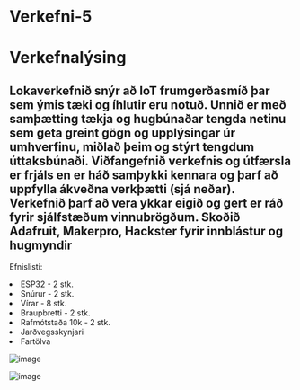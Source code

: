 # Verkefni-5

<h1>Verkefnalýsing</h1>
<h2>Lokaverkefnið snýr að IoT frumgerðasmíð þar sem ýmis tæki og íhlutir eru notuð. Unnið er með samþætting tækja og hugbúnaðar tengda netinu sem geta greint gögn og upplýsingar úr umhverfinu, miðlað þeim og stýrt tengdum úttaksbúnaði.
Viðfangefnið verkefnis og útfærsla er frjáls en er háð samþykki kennara og þarf að uppfylla ákveðna verkþætti (sjá neðar).
Verkefnið þarf að vera ykkar eigið og gert er ráð fyrir sjálfstæðum vinnubrögðum. Skoðið Adafruit, Makerpro, Hackster fyrir innblástur og hugmyndir</h2>


Efnislisti:
  <LI>ESP32 - 2 stk.</LI>
 <li>Snúrur - 2 stk.</li>
 <li>Vírar - 8 stk.</li>
 <li>Braupbretti - 2 stk.</li>
 <li>Rafmótstaða 10k - 2 stk.</li>
 <li>Jarðvegsskynjari</li>
 <li>Fartölva</li> 
 

![image](https://github.com/011000010110001001100/Verkefni-5/assets/90766838/40d14136-dc0c-40c7-88f5-e8fdf4d1d66a)

![image](https://github.com/011000010110001001100/Verkefni-5/assets/90766838/222ae315-98ee-4dbc-acfb-3459fdd261ed)




 

